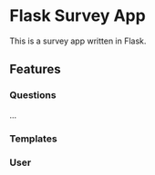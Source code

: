 # Flask Survey App

This is a survey app written in Flask.

## Features

### Questions
...

### Templates

### User